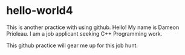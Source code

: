 # hello-world4
This is another practice with using github.
Hello! My name is Dameon Prioleau. I am a job applicant seeking C++ Programming work. 

This github practice will gear me up for this job hunt.

